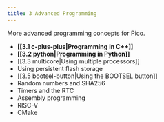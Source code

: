 ```yaml
---
title: 3 Advanced Programming
---
```

More advanced programming concepts for Pico.

- **[[3.1 c-plus-plus|Programming in C++]]**
- **[[3.2 python|Programming in Python]]**
- [[3.3 multicore|Using multiple processors]]
- Using persistent flash storage
- [[3.5 bootsel-button|Using the BOOTSEL button]]
- Random numbers and SHA256
- Timers and the RTC
- Assembly programming
- RISC-V
- CMake
